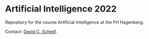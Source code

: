 # Artificial Intelligence 2022
Repository for the course Artificial Intelligence at the FH Hagenberg. 

Contact: [David C. Schedl](mailto:david.schedl@fh-hagenberg.at).
